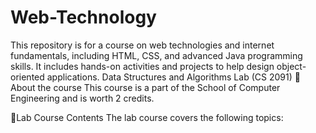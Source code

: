 # Web-Technology 

This repository is for a course on web technologies and internet fundamentals, including HTML, CSS, and advanced Java programming skills. It includes hands-on activities and projects to help design object-oriented applications.
Data Structures and Algorithms Lab (CS 2091)
🚀 About the course
This course is a part of the School of Computer Engineering and is worth 2 credits.

🎀Lab Course Contents
The lab course covers the following topics:
